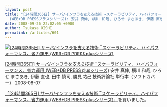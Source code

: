 ```yaml
---
layout: post
title: "[24時間365日] サーバ/インフラを支える技術 ~スケーラビリティ、ハイパフォーマンス、省力運用 (WEB+DB PRESS plusシリーズ)
  (WEB+DB PRESSプラスシリーズ): 安井 真伸, 横川 和哉, ひろせ まさあき, 伊藤 直也, 田中 慎司, 勝見 祐己: 本"
date: 2008-09-26 22:02:05 +0900
author: Tsukasa OISHI
permalink: /articles/601
---
```


 [![[24時間365日] サーバ/インフラを支える技術 ‾スケーラビリティ、ハイパフォーマンス、省力運用 (WEB+DB PRESS plusシリーズ)](https://images-na.ssl-images-amazon.com/images/I/51uK4ACymiL._SL160_.jpg "[24時間365日] サーバ/インフラを支える技術 ‾スケーラビリティ、ハイパフォーマンス、省力運用 (WEB+DB PRESS plusシリーズ)")](http://www.amazon.co.jp/24%E6%99%82%E9%96%93365%E6%97%A5-%E3%82%A4%E3%83%B3%E3%83%95%E3%83%A9%E3%82%92%E6%94%AF%E3%81%88%E3%82%8B%E6%8A%80%E8%A1%93-%E2%80%BE%E3%82%B9%E3%82%B1%E3%83%BC%E3%83%A9%E3%83%93%E3%83%AA%E3%83%86%E3%82%A3%E3%80%81%E3%83%8F%E3%82%A4%E3%83%91%E3%83%95%E3%82%A9%E3%83%BC%E3%83%9E%E3%83%B3%E3%82%B9%E3%80%81%E7%9C%81%E5%8A%9B%E9%81%8B%E7%94%A8-PRESS-plus%E3%82%B7%E3%83%AA%E3%83%BC%E3%82%BA/dp/4774135666%3FSubscriptionId%3DAKIAIKJECTBTL3JTYTKA%26tag%3Dkaeruspoon-22%26linkCode%3Dxm2%26camp%3D2025%26creative%3D165953%26creativeASIN%3D4774135666)

 [[24時間365日] サーバ/インフラを支える技術 ‾スケーラビリティ、ハイパフォーマンス、省力運用 (WEB+DB PRESS plusシリーズ)](http://www.amazon.co.jp/24%E6%99%82%E9%96%93365%E6%97%A5-%E3%82%A4%E3%83%B3%E3%83%95%E3%83%A9%E3%82%92%E6%94%AF%E3%81%88%E3%82%8B%E6%8A%80%E8%A1%93-%E2%80%BE%E3%82%B9%E3%82%B1%E3%83%BC%E3%83%A9%E3%83%93%E3%83%AA%E3%83%86%E3%82%A3%E3%80%81%E3%83%8F%E3%82%A4%E3%83%91%E3%83%95%E3%82%A9%E3%83%BC%E3%83%9E%E3%83%B3%E3%82%B9%E3%80%81%E7%9C%81%E5%8A%9B%E9%81%8B%E7%94%A8-PRESS-plus%E3%82%B7%E3%83%AA%E3%83%BC%E3%82%BA/dp/4774135666%3FSubscriptionId%3DAKIAIKJECTBTL3JTYTKA%26tag%3Dkaeruspoon-22%26linkCode%3Dxm2%26camp%3D2025%26creative%3D165953%26creativeASIN%3D4774135666)
安井 真伸, 横川 和哉, ひろせ まさあき, 伊藤 直也, 田中 慎司, 勝見 祐己
技術評論社
単行本（ソフトカバー）
2008-08-07

 [「[24時間365日] サーバ/インフラを支える技術 ‾スケーラビリティ、ハイパフォーマンス、省力運用 (WEB+DB PRESS plusシリーズ)」](http://www.amazon.co.jp/24%E6%99%82%E9%96%93365%E6%97%A5-%E3%82%A4%E3%83%B3%E3%83%95%E3%83%A9%E3%82%92%E6%94%AF%E3%81%88%E3%82%8B%E6%8A%80%E8%A1%93-%E2%80%BE%E3%82%B9%E3%82%B1%E3%83%BC%E3%83%A9%E3%83%93%E3%83%AA%E3%83%86%E3%82%A3%E3%80%81%E3%83%8F%E3%82%A4%E3%83%91%E3%83%95%E3%82%A9%E3%83%BC%E3%83%9E%E3%83%B3%E3%82%B9%E3%80%81%E7%9C%81%E5%8A%9B%E9%81%8B%E7%94%A8-PRESS-plus%E3%82%B7%E3%83%AA%E3%83%BC%E3%82%BA/dp/4774135666%3FSubscriptionId%3DAKIAIKJECTBTL3JTYTKA%26tag%3Dkaeruspoon-22%26linkCode%3Dxm2%26camp%3D2025%26creative%3D165953%26creativeASIN%3D4774135666)を買いました。
